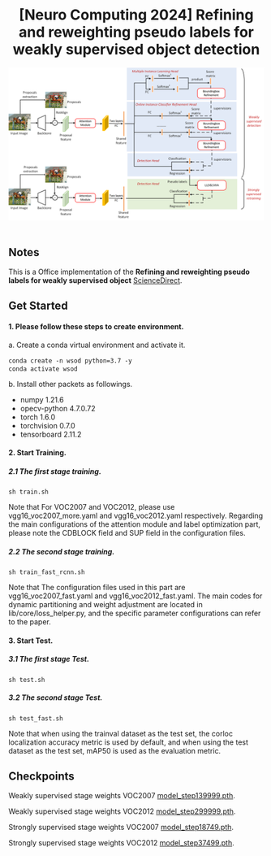 <div align="center">
<h1>[Neuro Computing 2024] Refining and reweighting pseudo labels for weakly supervised object
detection</h1>
</div>

<div align="center">
  <img src="extra/model.png" width="800"/>
</div><br/>

## Notes

This is a Office implementation of the **Refining and reweighting pseudo labels for weakly supervised object** [ScienceDirect](https://www.sciencedirect.com/science/article/pii/S0925231224001589).

## Get Started

#### 1. Please follow these steps to create environment.

a. Create a conda virtual environment and activate it.

```shell
conda create -n wsod python=3.7 -y
conda activate wsod
```
b. Install other packets as followings.

- numpy                1.21.6
- opecv-python         4.7.0.72
- torch                1.6.0
- torchvision          0.7.0
- tensorboard          2.11.2

#### 2. Start Training.

##### 2.1 The first stage training.
```shell
sh train.sh
```

Note that For VOC2007 and VOC2012, please use vgg16_voc2007_more.yaml and vgg16_voc2012.yaml respectively. Regarding the main configurations of the attention module and label optimization part, please note the CDBLOCK field and SUP field in the configuration files.

##### 2.2 The second stage training.
```shell
sh train_fast_rcnn.sh
```

Note that The configuration files used in this part are vgg16_voc2007_fast.yaml and vgg16_voc2012_fast.yaml. The main codes for dynamic partitioning and weight adjustment are located in lib/core/loss_helper.py, and the specific parameter configurations can refer to the paper.

#### 3. Start Test.

##### 3.1 The first stage Test.

```shell
sh test.sh
```
##### 3.2 The second stage Test.

```shell
sh test_fast.sh
```
Note that when using the trainval dataset as the test set, the corloc localization accuracy metric is used by default, and when using the test dataset as the test set, mAP50 is used as the evaluation metric.

## Checkpoints

Weakly supervised stage weights VOC2007 [model_step139999.pth](https://drive.google.com/file/d/1gSUgdH1MdPZjGreUa8COnuem5pUTp8iA/view?usp=drive_link).

Weakly supervised stage weights VOC2012 [model_step299999.pth](https://drive.google.com/file/d/1gSUgdH1MdPZjGreUa8COnuem5pUTp8iA/view?usp=drive_link).

Strongly supervised stage weights VOC2007 [model_step18749.pth](https://drive.google.com/file/d/1gSUgdH1MdPZjGreUa8COnuem5pUTp8iA/view?usp=drive_link).

Strongly supervised stage weights VOC2012 [model_step37499.pth](https://drive.google.com/file/d/1gSUgdH1MdPZjGreUa8COnuem5pUTp8iA/view?usp=drive_link).
